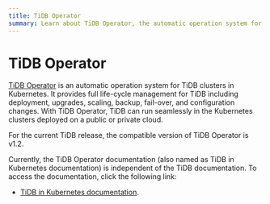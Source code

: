 ```yaml
---
title: TiDB Operator
summary: Learn about TiDB Operator, the automatic operation system for TiDB clusters in Kubernetes.
---
```


# TiDB Operator

[TiDB Operator](https://github.com/pingcap/tidb-operator) is an automatic operation system for TiDB clusters in Kubernetes. It provides full life-cycle management for TiDB including deployment, upgrades, scaling, backup, fail-over, and configuration changes. With TiDB Operator, TiDB can run seamlessly in the Kubernetes clusters deployed on a public or private cloud.

For the current TiDB release, the compatible version of TiDB Operator is v1.2.

Currently, the TiDB Operator documentation (also named as TiDB in Kubernetes documentation) is independent of the TiDB documentation. To access the documentation, click the following link:

- [TiDB in Kubernetes documentation](https://docs.pingcap.com/tidb-in-kubernetes/v1.2/).